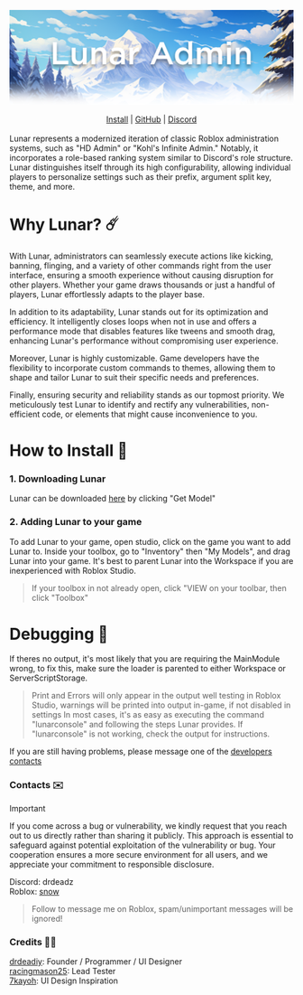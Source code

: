 ![alt text](https://raw.githubusercontent.com/InterstellarStudios/Lunar-Admin/main/dev/images/LunarAdminTransparencyDropdown.png "Lunar Admin")
<div align="center">
  <a href="https://create.roblox.com/store/asset/16144251783">Install</a> | 
  <a href="https://github.com/InterstellarStudios/Lunar-Admin">GitHub</a> |
  <a href="https://discord.gg/zzW5WGy9Nk">Discord</a>
</div>
<br>
<a name="about"></a>
Lunar represents a modernized iteration of classic Roblox administration systems, such as "HD Admin" or "Kohl's Infinite Admin." Notably, it incorporates a role-based ranking system similar to Discord's role structure. Lunar distinguishes itself through its high configurability, allowing individual players to personalize settings such as their prefix, argument split key, theme, and more.

# Why Lunar? ☄️
<a name ="why-lunar"></a>
With Lunar, administrators can seamlessly execute actions like kicking, banning, flinging, and a variety of other commands right from the user interface, ensuring a smooth experience without causing disruption for other players. Whether your game draws thousands or just a handful of players, Lunar effortlessly adapts to the player base.

In addition to its adaptability, Lunar stands out for its optimization and efficiency. It intelligently closes loops when not in use and offers a performance mode that disables features like tweens and smooth drag, enhancing Lunar's performance without compromising user experience.

Moreover, Lunar is highly customizable. Game developers have the flexibility to incorporate custom commands to themes, allowing them to shape and tailor Lunar to suit their specific needs and preferences.

Finally, ensuring security and reliability stands as our topmost priority. We meticulously test Lunar to identify and rectify any vulnerabilities, non-efficient code, or elements that might cause inconvenience to you.

# How to Install 🚀
<a name ="how-to-install"></a>
### 1. Downloading Lunar
Lunar can be downloaded [here](https://create.roblox.com/store/asset/16144251783) by clicking "Get Model"

### 2. Adding Lunar to your game
To add Lunar to your game, open studio, click on the game you want to add Lunar to. Inside your toolbox, go to "Inventory" then "My Models", and drag Lunar into your game. It's best to parent Lunar into the Workspace if you are inexperienced with Roblox Studio.
> If your toolbox in not already open, click "VIEW on your toolbar, then click "Toolbox"
> 
# Debugging 🐞
If theres no output, it's most likely that you are requiring the MainModule wrong, to fix this, make sure the loader is parented to either Workspace or ServerScriptStorage.
> Print and Errors will only appear in the output well testing in Roblox Studio, warnings will be printed into output in-game, if not disabled in settings
In most cases, it's as easy as executing the command "lunarconsole" and following the steps Lunar provides. If "lunarconsole" is not working, check the output for instructions.

If you are still having problems, please message one of the [developers contacts](#developer-contacts)

### Contacts ✉️
<a name ="developer-contacts"></a>
> [!IMPORTANT]
> If you come across a bug or vulnerability, we kindly request that you reach out to us directly rather than sharing it publicly. This approach is essential to safeguard against potential exploitation of the vulnerability or bug. Your cooperation ensures a more secure environment for all users, and we appreciate your commitment to responsible disclosure.

Discord: drdeadz <br>
Roblox: [snow](https://www.roblox.com/users/1852818045/profile)
> Follow to message me on Roblox, spam/unimportant messages will be ignored!


### Credits 🧑‍🚀
<a name ="credits"></a>
[drdeadiy](https://www.roblox.com/users/1852818045/profile): Founder / Programmer / UI Designer  <br>
[racingmason25](https://www.roblox.com/users/1300515962/profile): Lead Tester <br>
[7kayoh](https://www.roblox.com/users/87924253/profile): UI Design Inspiration <br>



